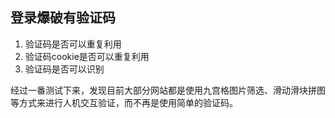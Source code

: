 ## 登录爆破有验证码

1. 验证码是否可以重复利用
2. 验证码cookie是否可以重复利用
3. 验证码是否可以识别

经过一番测试下来，发现目前大部分网站都是使用九宫格图片筛选、滑动滑块拼图等方式来进行人机交互验证，而不再是使用简单的验证码。

